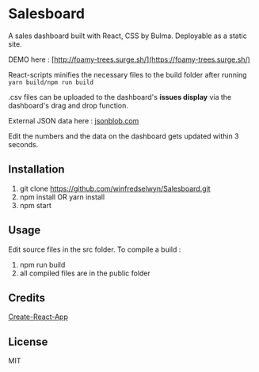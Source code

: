 # Salesboard
A sales dashboard built with React, CSS by Bulma. Deployable as a static site.

DEMO here :  [http://foamy-trees.surge.sh/](https://foamy-trees.surge.sh/)

React-scripts minifies the necessary files to the build folder after running `yarn build/npm run build`

.csv files can be uploaded to the dashboard's **issues display** via the dashboard's drag and drop function.

External JSON data here :  [jsonblob.com](https://jsonblob.com/74a7f0ea-b25b-11e6-871b-2761cb55326e)

Edit the numbers and the data on the dashboard gets updated within 3 seconds.

## Installation
1. git clone https://github.com/winfredselwyn/Salesboard.git
2. npm install OR yarn install
3. npm start

## Usage
Edit source files in the src folder. To compile a build :

1. npm run build
2. all compiled files are in the public folder

## Credits
[Create-React-App](https://github.com/facebookincubator/create-react-app)

## License
MIT